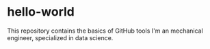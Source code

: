 # hello-world
This repository contains the basics of GitHub tools
I'm an mechanical engineer, specialized in data science.
